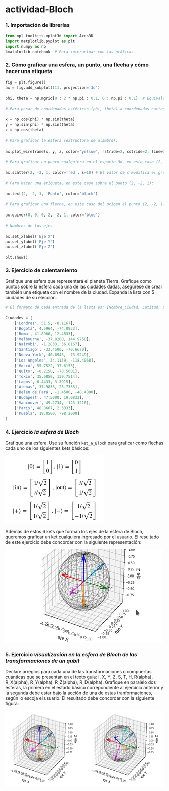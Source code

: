 # actividad-Bloch

### 1. Importación de librerías

```python
from mpl_toolkits.mplot3d import Axes3D
import matplotlib.pyplot as plt
import numpy as np
%matplotlib notebook  # Para interactuar con las gráficas  
```
### 2. Cómo graficar una esfera, un punto, una flecha y cómo hacer una etiqueta

```python
fig = plt.figure()
ax = fig.add_subplot(111, projection='3d')

phi, theta = np.mgrid[0 : 2 * np.pi : 0.1, 0 : np.pi : 0.1]  # Equivale a hacer un doble for

# Para pasar de coordenadas esféricas (phi, theta) a coordenadas cartesianas (x, y, z):

x = np.cos(phi) * np.sin(theta)
y = np.sin(phi) * np.sin(theta)
z = np.cos(theta)

# Para graficar la esfera (estructura de alambre):

ax.plot_wireframe(x, y, z, color='yellow', rstride=2, cstride=2, linewidth=0.5, alpha=0.8)

# Para graficar un punto cualquiera en el espacio 3d, en este caso (2, -2, 1):

ax.scatter(2, -2, 1, color='red', s=10) # El valor de s modifica el grosor del punto

# Para hacer una etiqueta, en este caso sobre el punto (2, -2, 1):

ax.text(2, -2, 1, 'Punto', color='black')

# Para graficar una flecha, en este caso del origen al punto (2, -2, 1):

ax.quiver(0, 0, 0, 2, -2, 1, color='blue')

# Nombres de los ejes

ax.set_xlabel('Eje X')
ax.set_ylabel('Eje Y')
ax.set_zlabel('Eje Z')

plt.show()
```
### 3. Ejercicio de calentamiento

Grafique una esfera que representará el planeta Tierra. Grafique como puntos sobre la esfera cada una de las ciudades dadas, asegúrese de crear también una etiqueta con el nombre de la ciudad. Expanda la lista con 5 ciudades de su elección.

```python
# El formato de cada entrada de la lista es: [Nombre_Ciudad, Latitud, Longitud]

Ciudades = [
    ['Londres', 51.5, -0.1167],
    ['Bogotá', 4.5964, -74.0833],
    ['Roma', 41.8960, 12.4833],
    ['Melbourne', -37.8200, 144.9750],
    ['Nairobi', -1.2833, 36.8167],
    ['Santiago', -33.4500, -70.6670],
    ['Nueva York', 40.6943, -73.9249],
    ['Los Angeles', 34.1139, -118.4068],
    ['Moscú', 55.7522, 37.6155],
    ['Quito', -0.2150, -78.5001],
    ['Tokio', 35.6850, 139.7514],
    ['Lagos', 6.4433, 3.3915],
    ['Atenas', 37.9833, 23.7333],
    ['Belén de Pará', -1.4500, -48.4800],
    ['Budapest', 47.5000, 19.0833],
    ['Vancouver', 49.2734, -123.1216],
    ['París', 48.8667, 2.3333],
    ['Puebla', 19.0500, -98.2000]
]
```
### 4. Ejercicio *la esfera de Bloch*

Grafique una esfera. Use su función ```ket_a_Bloch``` para graficar como flechas cada uno de los siguientes kets básicos:

<img src="img/ejes.png" style="float: center">

Además de estos 6 kets que forman los ejes de la esfera de Bloch, queremos graficar un ket cualquiera ingresado por el usuario. El resultado de este ejercicio debe concordar con la siguiente representación:

![Bloch1](img/Bloch1.gif)

### 5. Ejercicio *visualización en la esfera de Bloch de las transformaciones de un qubit*

Declare arreglos para cada una de las transformaciones o compuertas cuánticas que se presentan en el texto guía: I, X, Y, Z, S, T, H, R(alpha), R_X(alpha), R_Y(alpha), R_Z(alpha), R_D(alpha). Grafique en paralelo dos esferas, la primera en el estado básico correpondiente al ejercicio anterior y la segunda debe estar bajo la acción de una de estas tranformaciones, según lo escoja el usuario. El resultado debe concordar con la siguiente figura:

<img src="img/2esferas.png" style="float: center">

